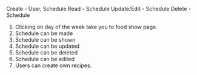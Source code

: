 Create - User, Schedule
Read - Schedule
Update/Edit - Schedule
Delete - Schedule

1. Clicking on day of the week take you to food show page.
2. Schedule can be made
3. Schedule can be shown
3. Schedule can be updated
4. Schedule can be deleted
5. Schedule can be edited
6. Users can create own recipes.
